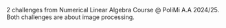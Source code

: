 2 challenges from Numerical Linear Algebra Course @ PoliMi A.A 2024/25.
Both challenges are about image processing.
